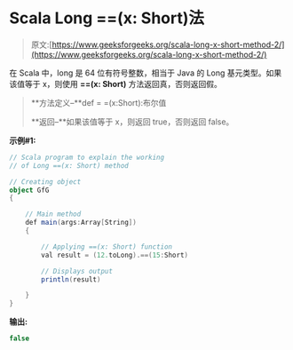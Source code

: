 # Scala Long ==(x: Short)法

> 原文:[https://www.geeksforgeeks.org/scala-long-x-short-method-2/](https://www.geeksforgeeks.org/scala-long-x-short-method-2/)

在 Scala 中，long 是 64 位有符号整数，相当于 Java 的 Long 基元类型。如果该值等于 x，则使用 **==(x: Short)** 方法返回真，否则返回假。

> **方法定义–**def = =(x:Short):布尔值
> 
> **返回–**如果该值等于 x，则返回 true，否则返回 false。

**示例#1:**

```scala
// Scala program to explain the working 
// of Long ==(x: Short) method

// Creating object
object GfG
{ 

    // Main method
    def main(args:Array[String])
    {

        // Applying ==(x: Short) function
        val result = (12.toLong).==(15:Short)

        // Displays output
        println(result)

    }
} 
```

**输出:**

```scala
false

```